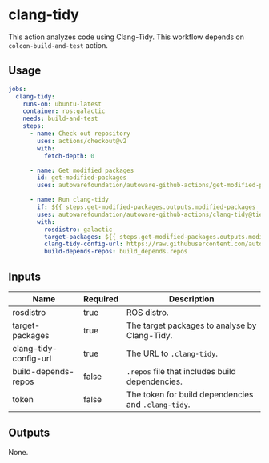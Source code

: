 # clang-tidy

This action analyzes code using Clang-Tidy.
This workflow depends on `colcon-build-and-test` action.

## Usage

```yaml
jobs:
  clang-tidy:
    runs-on: ubuntu-latest
    container: ros:galactic
    needs: build-and-test
    steps:
      - name: Check out repository
        uses: actions/checkout@v2
        with:
          fetch-depth: 0

      - name: Get modified packages
        id: get-modified-packages
        uses: autowarefoundation/autoware-github-actions/get-modified-packages@tier4/proposal

      - name: Run clang-tidy
        if: ${{ steps.get-modified-packages.outputs.modified-packages != '' }}
        uses: autowarefoundation/autoware-github-actions/clang-tidy@tier4/proposal
        with:
          rosdistro: galactic
          target-packages: ${{ steps.get-modified-packages.outputs.modified-packages }}
          clang-tidy-config-url: https://raw.githubusercontent.com/autowarefoundation/autoware/tier4/proposal/.clang-tidy
          build-depends-repos: build_depends.repos
```

## Inputs

| Name                  | Required | Description                                         |
| --------------------- | -------- | --------------------------------------------------- |
| rosdistro             | true     | ROS distro.                                         |
| target-packages       | true     | The target packages to analyse by Clang-Tidy.       |
| clang-tidy-config-url | true     | The URL to `.clang-tidy`.                           |
| build-depends-repos   | false    | `.repos` file that includes build dependencies.     |
| token                 | false    | The token for build dependencies and `.clang-tidy`. |

## Outputs

None.
